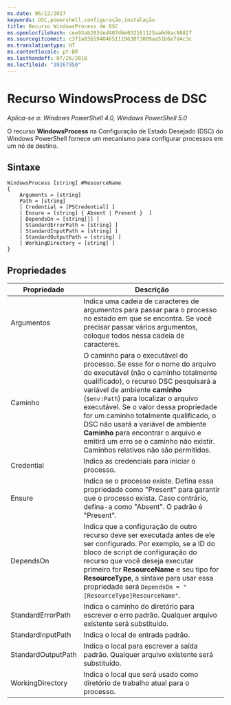 ```yaml
---
ms.date: 06/12/2017
keywords: DSC,powershell,configuração,instalação
title: Recurso WindowsProcess de DSC
ms.openlocfilehash: cee93ab283ded407d6e032161125aa6d6ac98827
ms.sourcegitcommit: c3f1a83b59484651119630f3089aa51b6e7d4c3c
ms.translationtype: HT
ms.contentlocale: pt-BR
ms.lasthandoff: 07/26/2018
ms.locfileid: "39267950"
---
```

# <a name="dsc-windowsprocess-resource"></a>Recurso WindowsProcess de DSC

_Aplica-se a: Windows PowerShell 4.0, Windows PowerShell 5.0_

O recurso **WindowsProcess** na Configuração de Estado Desejado (DSC) do Windows PowerShell fornece um mecanismo para configurar processos em um nó de destino.

## <a name="syntax"></a>Sintaxe

```
WindowsProcess [string] #ResourceName
{
    Arguments = [string]
    Path = [string]
    [ Credential = [PSCredential] ]
    [ Ensure = [string] { Absent | Present }  ]
    [ DependsOn = [string[]] ]
    [ StandardErrorPath = [string] ]
    [ StandardInputPath = [string] ]
    [ StandardOutputPath = [string] ]
    [ WorkingDirectory = [string] ]
}
```

## <a name="properties"></a>Propriedades

| Propriedade | Descrição |
| --- | --- |
| Argumentos| Indica uma cadeia de caracteres de argumentos para passar para o processo no estado em que se encontra. Se você precisar passar vários argumentos, coloque todos nessa cadeia de caracteres.|
| Caminho| O caminho para o executável do processo. Se esse for o nome do arquivo do executável (não o caminho totalmente qualificado), o recurso DSC pesquisará a variável de ambiente **caminho** (`$env:Path`) para localizar o arquivo executável. Se o valor dessa propriedade for um caminho totalmente qualificado, o DSC não usará a variável de ambiente **Caminho** para encontrar o arquivo e emitirá um erro se o caminho não existir. Caminhos relativos não são permitidos.|
| Credential| Indica as credenciais para iniciar o processo.|
| Ensure| Indica se o processo existe. Defina essa propriedade como "Present" para garantir que o processo exista. Caso contrário, defina-a como "Absent". O padrão é "Present".|
| DependsOn | Indica que a configuração de outro recurso deve ser executada antes de ele ser configurado. Por exemplo, se a ID do bloco de script de configuração do recurso que você deseja executar primeiro for **ResourceName** e seu tipo for **ResourceType**, a sintaxe para usar essa propriedade será `DependsOn = "[ResourceType]ResourceName"`.|
| StandardErrorPath| Indica o caminho do diretório para escrever o erro padrão. Qualquer arquivo existente será substituído.|
| StandardInputPath| Indica o local de entrada padrão.|
| StandardOutputPath| Indica o local para escrever a saída padrão. Qualquer arquivo existente será substituído.|
| WorkingDirectory| Indica o local que será usado como diretório de trabalho atual para o processo.|